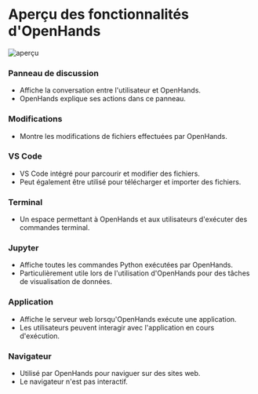 # Aperçu des fonctionnalités d'OpenHands

![aperçu](/img/oh-features.png)

### Panneau de discussion
- Affiche la conversation entre l'utilisateur et OpenHands.
- OpenHands explique ses actions dans ce panneau.

### Modifications
- Montre les modifications de fichiers effectuées par OpenHands.

### VS Code
- VS Code intégré pour parcourir et modifier des fichiers.
- Peut également être utilisé pour télécharger et importer des fichiers.

### Terminal
- Un espace permettant à OpenHands et aux utilisateurs d'exécuter des commandes terminal.

### Jupyter
- Affiche toutes les commandes Python exécutées par OpenHands.
- Particulièrement utile lors de l'utilisation d'OpenHands pour des tâches de visualisation de données.

### Application
- Affiche le serveur web lorsqu'OpenHands exécute une application.
- Les utilisateurs peuvent interagir avec l'application en cours d'exécution.

### Navigateur
- Utilisé par OpenHands pour naviguer sur des sites web.
- Le navigateur n'est pas interactif.
